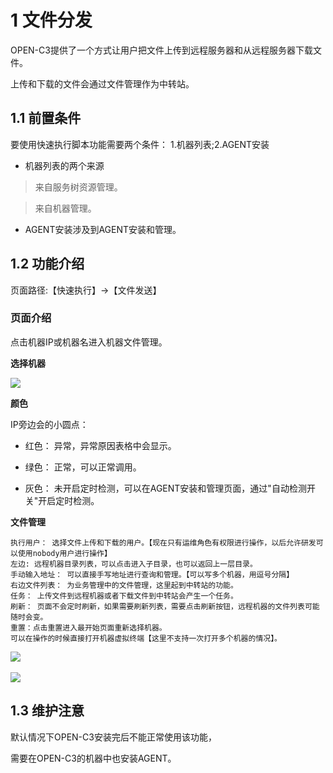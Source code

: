 # 1 文件分发

OPEN-C3提供了一个方式让用户把文件上传到远程服务器和从远程服务器下载文件。

上传和下载的文件会通过文件管理作为中转站。

## 1.1 前置条件

要使用快速执行脚本功能需要两个条件： 1.机器列表;2.AGENT安装

* 机器列表的两个来源

> 来自服务树资源管理。

> 来自机器管理。

* AGENT安装涉及到AGENT安装和管理。

## 1.2 功能介绍

页面路径:【快速执行】->【文件发送】

### 页面介绍

点击机器IP或机器名进入机器文件管理。

**选择机器**

![](/attachments/20250706232744_wps78.jpg)

**颜色**

IP旁边会的小圆点：

* 红色： 异常，异常原因表格中会显示。

* 绿色： 正常，可以正常调用。

* 灰色： 未开启定时检测，可以在AGENT安装和管理页面，通过"自动检测开关"开启定时检测。

**文件管理**

```
执行用户： 选择文件上传和下载的用户。【现在只有运维角色有权限进行操作，以后允许研发可以使用nobody用户进行操作】
左边: 远程机器目录列表，可以点击进入子目录，也可以返回上一层目录。
手动输入地址： 可以直接手写地址进行查询和管理。【可以写多个机器，用逗号分隔】
右边文件列表： 为业务管理中的文件管理，这里起到中转站的功能。
任务： 上传文件到远程机器或者下载文件到中转站会产生一个任务。
刷新： 页面不会定时刷新，如果需要刷新列表，需要点击刷新按钮，远程机器的文件列表可能随时会变。
重置：点击重置进入最开始页面重新选择机器。
可以在操作的时候直接打开机器虚拟终端【这里不支持一次打开多个机器的情况】。
```

![](/attachments/20250706232744_wps79.jpg) 

![](/attachments/20250706232744_wps80.jpg)

## 1.3 维护注意

默认情况下OPEN-C3安装完后不能正常使用该功能，

需要在OPEN-C3的机器中也安装AGENT。